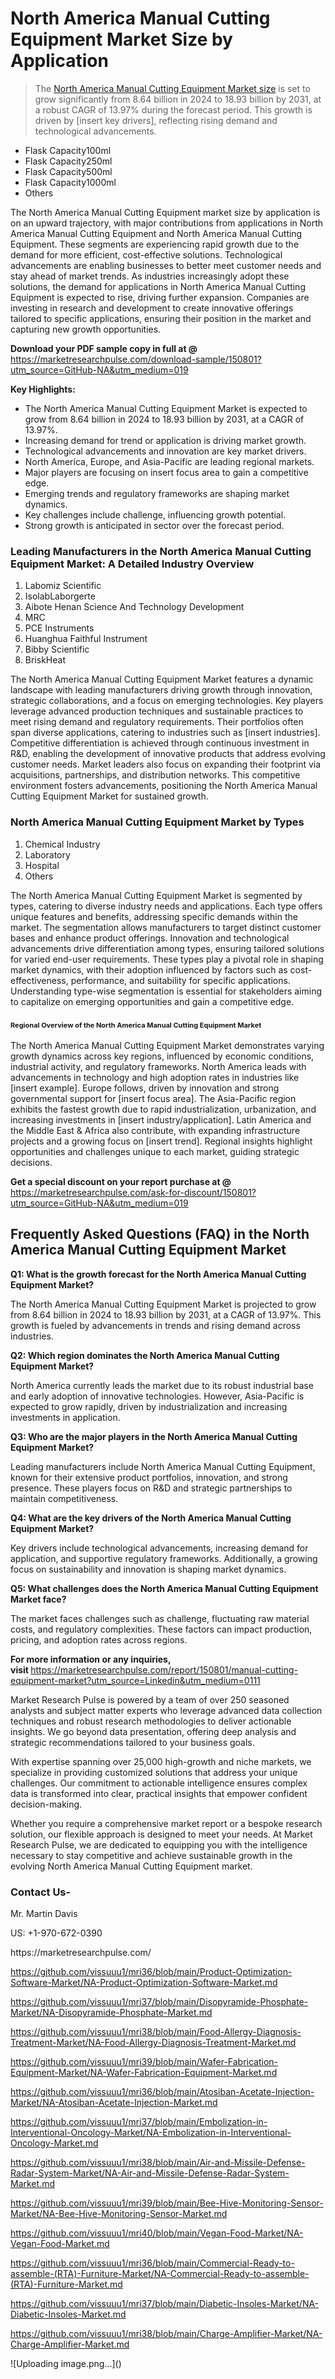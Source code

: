 <h1>North America Manual Cutting Equipment Market&nbsp;Size by Application</h1><blockquote><p>The <a href="https://marketresearchpulse.com/download-sample/150801?utm_source=GitHub-NA&amp;utm_medium=019">North America Manual Cutting Equipment Market size</a> is set to grow significantly from 8.64 billion in 2024 to 18.93 billion by 2031, at a robust CAGR of 13.97% during the forecast period. This growth is driven by [insert key drivers], reflecting rising demand and technological advancements.</p></blockquote><ul><li>Flask Capacity100ml <li> Flask Capacity250ml <li> Flask Capacity500ml <li> Flask Capacity1000ml <li> Others</li></ul><p>The North America Manual Cutting Equipment market size by application is on an upward trajectory, with major contributions from applications in North America Manual Cutting Equipment and North America Manual Cutting Equipment. These segments are experiencing rapid growth due to the demand for more efficient, cost-effective solutions. Technological advancements are enabling businesses to better meet customer needs and stay ahead of market trends. As industries increasingly adopt these solutions, the demand for applications in North America Manual Cutting Equipment is expected to rise, driving further expansion. Companies are investing in research and development to create innovative offerings tailored to specific applications, ensuring their position in the market and capturing new growth opportunities.</p><p><strong>Download your PDF sample copy in full at @ </strong><a href="https://marketresearchpulse.com/download-sample/150801?utm_source=GitHub-NA&amp;utm_medium=019">https://marketresearchpulse.com/download-sample/150801?utm_source=GitHub-NA&amp;utm_medium=019</a></p><p><strong>Key Highlights: </strong></p><ul><li>The North America Manual Cutting Equipment Market is expected to grow from 8.64 billion in 2024 to 18.93 billion by 2031, at a CAGR of 13.97%.</li><li>Increasing demand for trend or application is driving market growth.</li><li>Technological advancements and innovation are key market drivers.</li><li>North America, Europe, and Asia-Pacific are leading regional markets.</li><li>Major players are focusing on insert focus area to gain a competitive edge.</li><li>Emerging trends and regulatory frameworks are shaping market dynamics.</li><li>Key challenges include challenge, influencing growth potential.</li><li>Strong growth is anticipated in sector over the forecast period.</li></ul><h3>Leading Manufacturers in the North America Manual Cutting Equipment Market: A Detailed Industry Overview</h3><ol><li>Labomiz Scientific</li><li>IsolabLaborgerte</li><li>Aibote Henan Science And Technology Development</li><li>MRC</li><li>PCE Instruments</li><li>Huanghua Faithful Instrument</li><li>Bibby Scientific</li><li>BriskHeat</li></ol><div class="flex max-w-full flex-col flex-grow"><div class="min-h-8 text-message flex w-full flex-col items-end gap-2 whitespace-normal break-words [.text-message+&amp;]:mt-5" dir="auto" data-message-author-role="assistant" data-message-id="fd8432e4-4910-450d-b182-61b7bfb0a01f" data-message-model-slug="gpt-4o"><div class="flex w-full flex-col gap-1 empty:hidden first:pt-[3px]"><div class="markdown prose w-full break-words dark:prose-invert light"><p>The North America Manual Cutting Equipment Market features a dynamic landscape with leading manufacturers driving growth through innovation, strategic collaborations, and a focus on emerging technologies. Key players leverage advanced production techniques and sustainable practices to meet rising demand and regulatory requirements. Their portfolios often span diverse applications, catering to industries such as [insert industries]. Competitive differentiation is achieved through continuous investment in R&amp;D, enabling the development of innovative products that address evolving customer needs. Market leaders also focus on expanding their footprint via acquisitions, partnerships, and distribution networks. This competitive environment fosters advancements, positioning the North America Manual Cutting Equipment Market for sustained growth.</p></div></div></div></div><h3>North America Manual Cutting Equipment Market by Types</h3><ol><li>Chemical Industry <li> Laboratory <li> Hospital <li> Others</li></ol><div class="flex max-w-full flex-col flex-grow"><div class="min-h-8 text-message flex w-full flex-col items-end gap-2 whitespace-normal break-words [.text-message+&amp;]:mt-5" dir="auto" data-message-author-role="assistant" data-message-id="084470be-0bb7-4664-bddf-5156b4f41249" data-message-model-slug="gpt-4o-mini"><div class="flex w-full flex-col gap-1 empty:hidden first:pt-[3px]"><div class="markdown prose w-full break-words dark:prose-invert light"><p>The North America Manual Cutting Equipment Market is segmented by types, catering to diverse industry needs and applications. Each type offers unique features and benefits, addressing specific demands within the market. The segmentation allows manufacturers to target distinct customer bases and enhance product offerings. Innovation and technological advancements drive differentiation among types, ensuring tailored solutions for varied end-user requirements. These types play a pivotal role in shaping market dynamics, with their adoption influenced by factors such as cost-effectiveness, performance, and suitability for specific applications. Understanding type-wise segmentation is essential for stakeholders aiming to capitalize on emerging opportunities and gain a competitive edge.</p></div></div></div></div><h3><span style="font-size: 11px;">Regional Overview of the North America Manual Cutting Equipment Market</span></h3><div class="flex max-w-full flex-col flex-grow"><div class="min-h-8 text-message flex w-full flex-col items-end gap-2 whitespace-normal break-words [.text-message+&amp;]:mt-5" dir="auto" data-message-author-role="assistant" data-message-id="e9038762-ce64-4e30-91c9-9bd413514231" data-message-model-slug="gpt-4o-mini"><div class="flex w-full flex-col gap-1 empty:hidden first:pt-[3px]"><div class="markdown prose w-full break-words dark:prose-invert light"><p>The North America Manual Cutting Equipment Market demonstrates varying growth dynamics across key regions, influenced by economic conditions, industrial activity, and regulatory frameworks. North America leads with advancements in technology and high adoption rates in industries like [insert example]. Europe follows, driven by innovation and strong governmental support for [insert focus area]. The Asia-Pacific region exhibits the fastest growth due to rapid industrialization, urbanization, and increasing investments in [insert industry/application]. Latin America and the Middle East &amp; Africa also contribute, with expanding infrastructure projects and a growing focus on [insert trend]. Regional insights highlight opportunities and challenges unique to each market, guiding strategic decisions.</p></div></div></div></div><p><strong>Get a special discount on your report purchase at @ </strong><a href="https://marketresearchpulse.com/ask-for-discount/150801?utm_source=GitHub-NA&amp;utm_medium=019">https://marketresearchpulse.com/ask-for-discount/150801?utm_source=GitHub-NA&amp;utm_medium=019</a></p><h2>Frequently Asked Questions (FAQ) in the North America Manual Cutting Equipment Market</h2><p><strong>Q1: What is the growth forecast for the North America Manual Cutting Equipment Market?</strong></p><p>The North America Manual Cutting Equipment Market is projected to grow from 8.64 billion in 2024 to 18.93 billion by 2031, at a CAGR of 13.97%. This growth is fueled by advancements in trends and rising demand across industries.</p><p><strong>Q2: Which region dominates the North America Manual Cutting Equipment Market?</strong></p><p>North America currently leads the market due to its robust industrial base and early adoption of innovative technologies. However, Asia-Pacific is expected to grow rapidly, driven by industrialization and increasing investments in application.</p><p><strong>Q3: Who are the major players in the North America Manual Cutting Equipment Market?</strong></p><p>Leading manufacturers include North America Manual Cutting Equipment, known for their extensive product portfolios, innovation, and strong presence. These players focus on R&amp;D and strategic partnerships to maintain competitiveness.</p><p><strong>Q4: What are the key drivers of the North America Manual Cutting Equipment Market?</strong></p><p>Key drivers include technological advancements, increasing demand for application, and supportive regulatory frameworks. Additionally, a growing focus on sustainability and innovation is shaping market dynamics.</p><p><strong>Q5: What challenges does the North America Manual Cutting Equipment Market face?</strong></p><p>The market faces challenges such as challenge, fluctuating raw material costs, and regulatory complexities. These factors can impact production, pricing, and adoption rates across regions.</p><p><strong>For more information or any inquiries, visit&nbsp;</strong><a href="https://marketresearchpulse.com/report/150801/manual-cutting-equipment-market?utm_source=Linkedin&utm_medium=0111">https://marketresearchpulse.com/report/150801/manual-cutting-equipment-market?utm_source=Linkedin&utm_medium=0111</a></p><p>Market Research Pulse is powered by a team of over 250 seasoned analysts and subject matter experts who leverage advanced data collection techniques and robust research methodologies to deliver actionable insights. We go beyond data presentation, offering deep analysis and strategic recommendations tailored to your business goals.</p><p>With expertise spanning over 25,000 high-growth and niche markets, we specialize in providing customized solutions that address your unique challenges. Our commitment to actionable intelligence ensures complex data is transformed into clear, practical insights that empower confident decision-making.</p><p>Whether you require a comprehensive market report or a bespoke research solution, our flexible approach is designed to meet your needs. At Market Research Pulse, we are dedicated to equipping you with the intelligence necessary to stay competitive and achieve sustainable growth in the evolving North America Manual Cutting Equipment market.</p><h3><strong>Contact Us-</strong></h3><p>Mr. Martin Davis</p><p>US: +1-970-672-0390</p><p>https://marketresearchpulse.com/</p><p><a href="https://github.com/vissuuu1/mri36/blob/main/Product-Optimization-Software-Market/NA-Product-Optimization-Software-Market.md">https://github.com/vissuuu1/mri36/blob/main/Product-Optimization-Software-Market/NA-Product-Optimization-Software-Market.md</a></p><p><a href="https://github.com/vissuuu1/mri37/blob/main/Disopyramide-Phosphate-Market/NA-Disopyramide-Phosphate-Market.md">https://github.com/vissuuu1/mri37/blob/main/Disopyramide-Phosphate-Market/NA-Disopyramide-Phosphate-Market.md</a></p><p><a href="https://github.com/vissuuu1/mri38/blob/main/Food-Allergy-Diagnosis-Treatment-Market/NA-Food-Allergy-Diagnosis-Treatment-Market.md">https://github.com/vissuuu1/mri38/blob/main/Food-Allergy-Diagnosis-Treatment-Market/NA-Food-Allergy-Diagnosis-Treatment-Market.md</a></p><p><a href="https://github.com/vissuuu1/mri39/blob/main/Wafer-Fabrication-Equipment-Market/NA-Wafer-Fabrication-Equipment-Market.md">https://github.com/vissuuu1/mri39/blob/main/Wafer-Fabrication-Equipment-Market/NA-Wafer-Fabrication-Equipment-Market.md</a></p><p><a href="https://github.com/vissuuu1/mri36/blob/main/Atosiban-Acetate-Injection-Market/NA-Atosiban-Acetate-Injection-Market.md">https://github.com/vissuuu1/mri36/blob/main/Atosiban-Acetate-Injection-Market/NA-Atosiban-Acetate-Injection-Market.md</a></p><p><a href="https://github.com/vissuuu1/mri37/blob/main/Embolization-in-Interventional-Oncology-Market/NA-Embolization-in-Interventional-Oncology-Market.md">https://github.com/vissuuu1/mri37/blob/main/Embolization-in-Interventional-Oncology-Market/NA-Embolization-in-Interventional-Oncology-Market.md</a></p><p><a href="https://github.com/vissuuu1/mri38/blob/main/Air-and-Missile-Defense-Radar-System-Market/NA-Air-and-Missile-Defense-Radar-System-Market.md">https://github.com/vissuuu1/mri38/blob/main/Air-and-Missile-Defense-Radar-System-Market/NA-Air-and-Missile-Defense-Radar-System-Market.md</a></p><p><a href="https://github.com/vissuuu1/mri39/blob/main/Bee-Hive-Monitoring-Sensor-Market/NA-Bee-Hive-Monitoring-Sensor-Market.md">https://github.com/vissuuu1/mri39/blob/main/Bee-Hive-Monitoring-Sensor-Market/NA-Bee-Hive-Monitoring-Sensor-Market.md</a></p><p><a href="https://github.com/vissuuu1/mri40/blob/main/Vegan-Food-Market/NA-Vegan-Food-Market.md">https://github.com/vissuuu1/mri40/blob/main/Vegan-Food-Market/NA-Vegan-Food-Market.md</a></p><p><a href="https://github.com/vissuuu1/mri36/blob/main/Commercial-Ready-to-assemble-(RTA)-Furniture-Market/NA-Commercial-Ready-to-assemble-(RTA)-Furniture-Market.md">https://github.com/vissuuu1/mri36/blob/main/Commercial-Ready-to-assemble-(RTA)-Furniture-Market/NA-Commercial-Ready-to-assemble-(RTA)-Furniture-Market.md</a></p><p><a href="https://github.com/vissuuu1/mri37/blob/main/Diabetic-Insoles-Market/NA-Diabetic-Insoles-Market.md">https://github.com/vissuuu1/mri37/blob/main/Diabetic-Insoles-Market/NA-Diabetic-Insoles-Market.md</a></p><p><a href="https://github.com/vissuuu1/mri38/blob/main/Charge-Amplifier-Market/NA-Charge-Amplifier-Market.md">https://github.com/vissuuu1/mri38/blob/main/Charge-Amplifier-Market/NA-Charge-Amplifier-Market.md</a></p>
![Uploading image.png…]()
